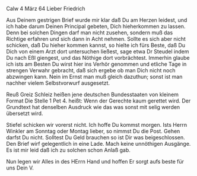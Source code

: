  Calw 4 März 64
Lieber Friedrich

Aus Deinem gestrigen Brief wurde mir klar daß Du am Herzen leidest, und ich habe darum Deinen Principal gebeten, Dich hieherkommen zu lassen. Denn bei solchen Dingen darf man nicht zusehen, sondern muß das Richtige erfahren und sich dann in Acht nehmen. Sollte es sich aber nicht schicken, daß Du hieher kommen kannst, so hielte ich fürs Beste, daß Du Dich von einem Arzt dort untersuchen ließest, sage etwa Dr Steudel indem Du nach Eßl giengest, und das Nöthige dort vorbrächtest. Immerhin glaube ich ists am Besten Du wirst hier ins Verhör genommen und etliche Tage in strengen Verwahr gebracht, daß sich ergebe ob man Dich nicht noch abzwingen kann. Nein im Ernst man muß gleich dazuthun; sonst ist man nachher vielem Selbstvorwurf ausgesetzt.

Reuß Greiz Schleiz heißen jene deutschen Bundesstaaten von kleinem Format 
Die Stelle 1 Pet 4. heißt: Wenn der Gerechte kaum gerettet wird. Der Grundtext hat denselben Ausdruck wie das was sonst mit selig werden übersetzt wird.

Stiefel schicken wir vorerst nicht. Ich hoffe Du kommst morgen. Ists Herrn Winkler am Sonntag oder Montag lieber, so nimmst Du die Post. Gehen darfst Du nicht. Solltest Du Geld brauchen so ist Dir was beigeschlossen. Den Brief wirf gelegentlich in eine Lade. Mach keine unnöthigen Ausgänge. Es ist mir leid daß ich zu solchen schon Anlaß gab.

Nun legen wir Alles in des HErrn Hand und hoffen Er sorgt aufs beste für uns
 Dein V.
